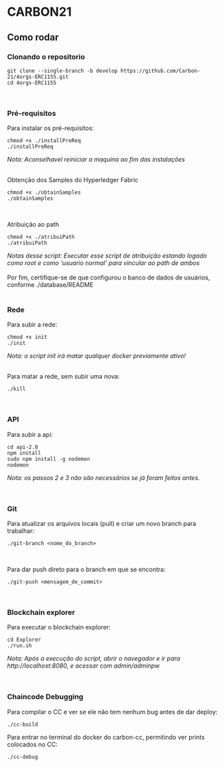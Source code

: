 # CARBON21

## Como rodar

### Clonando o repositorio

```
git clone --single-branch -b develop https://github.com/Carbon-21/4orgs-ERC1155.git
cd 4orgs-ERC1155
```

<br>

### Pré-requisitos

Para instalar os pré-requisitos:

```
chmod +x ./installPreReq
./installPreReq
```

_Nota: Aconselhavel reiniciar a maquina ao fim das instalações_
<br><br>

Obtenção dos Samples do Hyperledger Fabric

```
chmod +x ./obtainSamples
./obtainSamples
```

<br>

Atribuição ao path

```
chmod +x ./atribuiPath
./atribuiPath
```

_Notas desse script: Executar esse script de atribuição estando logado como root e como 'usuario normal' para vincular ao path de ambos_
<br><br>
Por fim, certifique-se de que configurou o banco de dados de usuários, conforme ./database/README
<br><br>

### Rede

Para subir a rede:

```
chmod +x init
./init
```

_Nota: o script init irá matar qualquer docker previamente ativo!_

<br>
Para matar a rede, sem subir uma nova:

```
./kill
```

<br>

### API

Para subir a api:

```
cd api-2.0
npm install
sudo npm install -g nodemon
nodemon
```

_Nota: os passos 2 e 3 não são necessários se já foram feitos antes._

<br>

### Git

Para atualizar os arquivos locais (pull) e criar um novo branch para trabalhar:

```
./git-branch <nome_do_branch>
```

<br>

Para dar push direto para o branch em que se encontra:

```
./git-push <mensagem_de_commit>
```

<br>

### Blockchain explorer

Para executar o blockchain explorer:

```
cd Explorer
./run.sh
```

_Nota: Após a execução do script, abrir o navegador e ir para http://localhost:8080, e acessar com admin/adminpw_

<br>

### Chaincode Debugging

Para compilar o CC e ver se ele não tem nenhum bug antes de dar deploy:

```
./cc-build
```

Para entrar no terminal do docker do carbon-cc, permitindo ver prints colocados no CC:

```
./cc-debug
```

<br>
